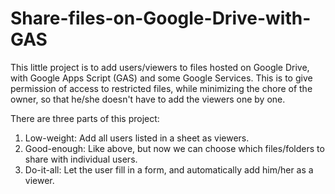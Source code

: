 # Share-files-on-Google-Drive-with-GAS
<p>This little project is to add users/viewers to files hosted on Google Drive, with Google Apps Script (GAS) and some Google Services. This is to give permission of access to restricted files, while minimizing the chore of the owner, so that he/she doesn't have to add the viewers one by one.</p>

<p>There are three parts of this project:
<ol>
<li>Low-weight: Add all users listed in a sheet as viewers.</li>
<li>Good-enough: Like above, but now we can choose which files/folders to share with individual users.</li>
<li>Do-it-all: Let the user fill in a form, and automatically add him/her as a viewer.</li>
</ol>
</p>
